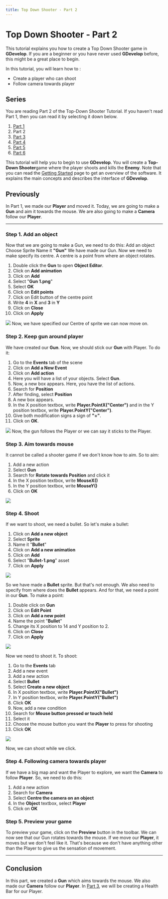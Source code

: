```yaml
---
title: Top Down Shooter - Part 2
---
```

# Top Down Shooter - Part 2

This tutorial explains you how to create a Top Down Shooter game in **GDevelop**. If you are a beginner or you have never used **GDevelop** before, this might be a great place to begin.

In this tutorial, you will learn how to :

  - Create a player who can shoot
  - Follow camera towards player

## Series

You are reading Part 2 of the Top-Down Shooter Tutorial. If you haven't read Part 1, then you can read it by selecting it down below.

1. [Part 1](/gdevelop5/tutorials/topdown-shooter)
2. Part 2
3. [Part 3](/gdevelop5/tutorials/topdown-shooter/topdown-shooterpart3)
4. [Part 4](/gdevelop5/tutorials/topdown-shooter/topdown-shooterpart4)
5. [Part 5](/gdevelop5/tutorials/topdown-shooter/topdown-shooterPart5)
6. [Part 6](/gdevelop5/tutorials/topdown-shooter/topdown-shooterPart6)

This tutorial will help you to begin to use **GDevelop**. You will create a **Top-Down Shooter**game where the player shoots and kills the **Enemy**. Note that you can read the [Getting Started](/gdevelop5/getting_started/) page to get an overview of the software. It explains the main concepts and describes the interface of **GDevelop**.

## Previously

In Part 1, we made our **Player** and moved it. Today, we are going to make a **Gun** and aim it towards the mouse. We are also going to make a **Camera** follow our **Player**.

---

### Step 1. Add an object

Now that we are going to make a Gun, we need to do this: Add an object Choose Sprite Name it **"Gun"** We have made our Gun. Now we need to make specify its centre. A centre is a point from where an object rotates.

1. Double click the **Gun** to open **Object Editor**.
2. Click on **Add animation**
3. Click on **Add**
4. Select "**Gun 1.png**"
5. Select **OK**
6. Click on **Edit points**
7. Click on Edit button of the centre point
8. Write **4** in **X** and **3** in **Y**
9. Click on **Close**
10. Click on **Apply**

![](/gdevelop5/tutorials/topdown-shooter/bhvvtyei8k.gif) Now, we have specified our Centre of sprite we can now move on.

### Step 2. Keep gun around player

We have created our **Gun**. Now, we should stick our **Gun** with Player. To do it:

1. Go to the **Events** tab of the scene
2. Click on **Add a New Event**
3. Click on **Add action**
4. Here you will have a list of your objects. Select **Gun**.
5. Now, a new box appears. Here, you have the list of actions.
6. Search for **Position**
7. After finding, select **Position**
8. A new box appears.
9. In the X position textbox, write **Player.PointX("Center")** and in the Y position textbox, write **Player.PointY("Center")**.
10. Give both modification signs a sign of **"="**.
11. Click on **OK**.

![](/gdevelop5/tutorials/topdown-shooter/zgnhw4lkrl.gif) Now, the gun follows the Player or we can say it sticks to the Player.

### Step 3. Aim towards mouse

It cannot be called a shooter game if we don't know how to aim. So to aim:

1. Add a new action
2. Select **Gun**
3. Search for **Rotate towards Position** and click it
4. In the X position textbox, write **MouseX()**
5. In the Y position textbox, write **MouseY()**
6. Click on **OK**

![](/gdevelop5/tutorials/topdown-shooter/ti1ygjyqdt.gif)

### Step 4. Shoot

If we want to shoot, we need a bullet. So let's make a bullet:

1. Click on **Add a new object**
2. Select **Sprite**
3. Name it "**Bullet**"
4. Click on **Add a new animation**
5. Click on **Add**
6. Select "**Bullet-1.png**" asset
7. Click on **Apply**

![](/gdevelop5/tutorials/topdown-shooter/yg1d9zcayp.gif)

So we have made a **Bullet** sprite. But that's not enough. We also need to specify from where does the **Bullet** appears. And for that, we need a point in our **Gun**. To make a point:

1. Double click on **Gun**
2. Click on **Edit Point**
3. Click on **Add a new point**
4. Name the point "**Bullet**"
5. Change its X position to 14 and Y position to 2.
6. Click on **Close**
7. Click on **Apply**

![](/gdevelop5/tutorials/topdown-shooter/obaofmna4t.gif)

Now we need to shoot it. To shoot:

1. Go to the **Events** tab
2. Add a new event
3. Add a new action
4. Select **Bullet**
5. Select **Create a new object**
6. In X position textbox, write **Player.PointX("Bullet")**
7. In Y position textbox, write **Player.PointY("Bullet")**
8. Click **OK**
9. Now, add a new condition
10. Search for **Mouse button pressed or touch held**
11. Select it
12. Choose the mouse button you want the **Player** to press for shooting
13. Click **OK**

![](/gdevelop5/tutorials/topdown-shooter/coffeehanjanun.gif)

Now, we can shoot while we click.

### Step 4. Following camera towards player

If we have a big map and want the Player to explore, we want the **Camera** to follow **Player**. So, we need to do this:

1. Add a new action
2. Search for **Camera**
3. Select **Centre the camera on an object**
4. In the **Object** textbox, select **Player**
5. Click on **OK**

### Step 5. Preview your game

To preview your game, click on the **Preview** button in the toolbar. We can now see that our Gun rotates towards the mouse. If we move our **Player**, it moves but we don't feel like it. That's because we don't have anything other than the Player to give us the sensation of movement.

---

## Conclusion

In this part, we created a **Gun** which aims towards the mouse. We also made our **Camera** follow our **Player**. In [Part 3](/gdevelop5/tutorials/topdown-shooter/topdown-shooterpart3), we will be creating a Health Bar for our Player.
